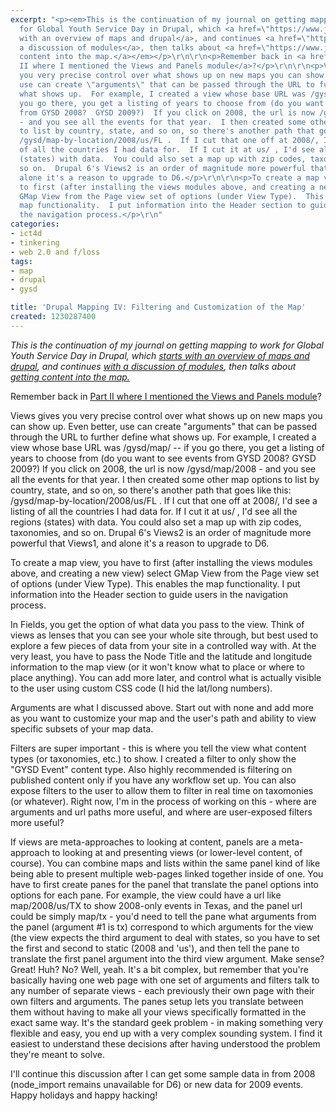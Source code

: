 ```yaml
---
excerpt: "<p><em>This is the continuation of my journal on getting mapping to work
  for Global Youth Service Day in Drupal, which <a href=\"https://www.joncamfield.com/blog/2008.10/how-i-made-a-map-for-global-yo.html\">starts
  with an overview of maps and drupal</a>, and continues <a href=\"https://www.joncamfield.com/blog/2008.10/drupal-and-maps-ii-modules-in-1.html\">with
  a discussion of modules</a>, then talks about <a href=\"https://www.joncamfield.com/blog/2008.11/drupal-and-maps-iii-getting-di.html\">getting
  content into the map.</a></em></p>\r\n\r\n<p>Remember back in <a href=\"https://www.joncamfield.com/blog/2008.10/drupal-and-maps-ii-modules-in-1.html\">Part
  II where I mentioned the Views and Panels module</a>?</p>\r\n\r\n<p>Views gives
  you very precise control over what shows up on new maps you can show up.  Even better,
  use can create \"arguments\" that can be passed through the URL to further define
  what shows up.  For example, I created a view whose base URL was /gysd/map/ -- if
  you go there, you get a listing of years to choose from (do you want to see events
  from GYSD 2008?  GYSD 2009?)  If you click on 2008, the url is now /gysd/map/2008
  - and you see all the events for that year.  I then created some other map options
  to list by country, state, and so on, so there's another path that goes like this:
  /gysd/map-by-location/2008/us/FL .  If I cut that one off at 2008/, I'd see a listing
  of all the countries I had data for.  If I cut it at us/ , I'd see all the regions
  (states) with data.  You could also set a map up with zip codes, taxonomies, and
  so on.  Drupal 6's Views2 is an order of magnitude more powerful that Views1, and
  alone it's a reason to upgrade to D6.</p>\r\n\r\n<p>To create a map view, you have
  to first (after installing the views modules above, and creating a new view) select
  GMap View from the Page view set of options (under View Type).  This enables the
  map functionality.  I put information into the Header section to guide users in
  the navigation process.</p>\r\n"
categories:
- ict4d
- tinkering
- web 2.0 and f/loss
tags:
- map
- drupal
- gysd

title: 'Drupal Mapping IV: Filtering and Customization of the Map'
created: 1230287400
---
```

<p><em>This is the continuation of my journal on getting mapping to work for Global Youth Service Day in Drupal, which <a href="https://www.joncamfield.com/blog/2008.10/how-i-made-a-map-for-global-yo.html">starts with an overview of maps and drupal</a>, and continues <a href="https://www.joncamfield.com/blog/2008.10/drupal-and-maps-ii-modules-in-1.html">with a discussion of modules</a>, then talks about <a href="https://www.joncamfield.com/blog/2008.11/drupal-and-maps-iii-getting-di.html">getting content into the map.</a></em></p>

<p>Remember back in <a href="https://www.joncamfield.com/blog/2008.10/drupal-and-maps-ii-modules-in-1.html">Part II where I mentioned the Views and Panels module</a>?</p>

<p>Views gives you very precise control over what shows up on new maps you can show up.  Even better, use can create "arguments" that can be passed through the URL to further define what shows up.  For example, I created a view whose base URL was /gysd/map/ -- if you go there, you get a listing of years to choose from (do you want to see events from GYSD 2008?  GYSD 2009?)  If you click on 2008, the url is now /gysd/map/2008 - and you see all the events for that year.  I then created some other map options to list by country, state, and so on, so there's another path that goes like this: /gysd/map-by-location/2008/us/FL .  If I cut that one off at 2008/, I'd see a listing of all the countries I had data for.  If I cut it at us/ , I'd see all the regions (states) with data.  You could also set a map up with zip codes, taxonomies, and so on.  Drupal 6's Views2 is an order of magnitude more powerful that Views1, and alone it's a reason to upgrade to D6.</p>

<p>To create a map view, you have to first (after installing the views modules above, and creating a new view) select GMap View from the Page view set of options (under View Type).  This enables the map functionality.  I put information into the Header section to guide users in the navigation process.</p>
<!--break-->
<p>In Fields, you get the option of what data you pass to the view.  Think of views as lenses that you can see your whole site through, but best used to explore a few pieces of data from your site in a controlled way with.  At the very least, you have to pass the Node Title and the latitude and longitude information to the map view (or it won't know what to place or where to place anything).  You can add more later, and control what is actually visible to the user using custom CSS code (I hid the lat/long numbers).</p>

<p>Arguments are what I discussed above.  Start out with none and add more as you want to customize your map and the user's path and ability to view specific subsets of your map data.</p>

<p>Filters are super important - this is where you tell the view what content types (or taxonomies, etc.) to show.  I created a filter to only show the "GYSD Event" content type.  Also highly recommended is filtering on published content only if you have any workflow set up.  You can also expose filters to the user to allow them to filter in real time on taxomonies (or whatever).  Right now, I'm in the process of working on this - where are arguments and url paths more useful, and where are user-exposed filters more useful?</p>

<p>If views are meta-approaches to looking at content, panels are a meta-approach to looking at and presenting views (or lower-level content, of course).  You can combine maps and lists within the same panel kind of like being able to present multiple web-pages linked together inside of one.  You have to first create panes for the panel that translate the panel options into options for each pane.  For example, the view could have a url like map/2008/us/TX to show 2008-only events in Texas, and the panel url could be simply map/tx - you'd need to tell the pane what arguments from the panel (argument #1 is tx) correspond to which arguments for the view (the view expects the third argument to deal with states, so you have to set the first and second to static (2008 and 'us'), and then tell the pane to translate the first panel argument into the third view argument.  Make sense?  Great!  Huh?  No?   Well, yeah. It's a bit complex, but remember that you're basically having one web page with one set of arguments and filters talk to any number of separate views - each previously their own page with their own filters and arguments.  The panes setup lets you translate between them without having to make all your views specifically formatted in the exact same way.  It's the standard geek problem - in making something very flexible and easy, you end up with a very complex sounding system.  I find it easiest to understand these decisions after having understood the problem they're meant to solve.</p>

<p>I'll continue this discussion after I can get some sample data in from 2008 (node_import remains unavailable for D6) or new data for 2009 events.  Happy holidays and happy hacking!</p>
